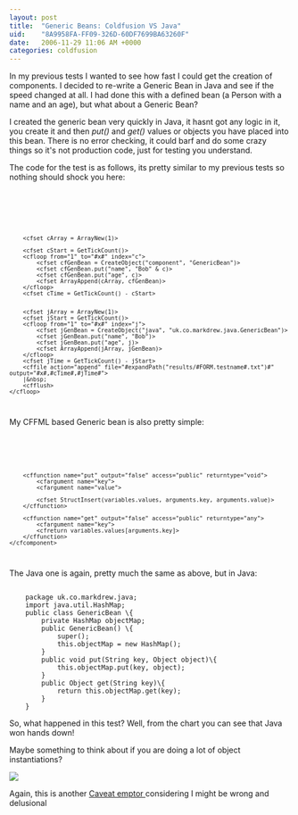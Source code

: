 ```yaml
---
layout: post
title:  "Generic Beans: Coldfusion VS Java"
uid:	"8A9958FA-FF09-326D-60DF7699BA63260F"
date:   2006-11-29 11:06 AM +0000
categories: coldfusion
---
```

In my previous tests I wanted to see how fast I could get the creation of components. I decided to re-write a Generic Bean in Java and see if the speed changed at all. I had done this with a defined bean (a Person with a name and an age), but what about a Generic Bean?

I created the generic bean very quickly in Java, it hasnt got any logic in it, you create it and then <em>put()</em> and <em>get()</em> values or objects you have placed into this bean. There is no error checking, it could barf and do some crazy things so it's not production code, just for testing you understand.

The code for the test is as follows, its pretty similar to my previous tests so nothing should shock you here:

<code>
	<cffile action="append" file="#expandPath("results/#FORM.testname#.txt")#" output="Instances,CFMLBean,JavaBean">
	<cfset testgroup = GetTickCount()>
	<cfloop from="0" to="2000" step="50" index="x">

		<cfset cArray = ArrayNew(1)>

		<cfset cStart = GetTickCount()>
		<cfloop from="1" to="#x#" index="c">
			<cfset cfGenBean = CreateObject("component", "GenericBean")>
			<cfset cfGenBean.put("name", "Bob" & c)>
			<cfset cfGenBean.put("age", c)>
			<cfset ArrayAppend(cArray, cfGenBean)>
		</cfloop>
		<cfset cTime = GetTickCount() - cStart>


		<cfset jArray = ArrayNew(1)>
		<cfset jStart = GetTickCount()>
		<cfloop from="1" to="#x#" index="j">
			<cfset jGenBean = CreateObject("java", "uk.co.markdrew.java.GenericBean")>
			<cfset jGenBean.put("name", "Bob")>
			<cfset jGenBean.put("age", j)>
			<cfset ArrayAppend(jArray, jGenBean)>
		</cfloop>
		<cfset jTime = GetTickCount() - jStart>
		<cffile action="append" file="#expandPath("results/#FORM.testname#.txt")#" output="#x#,#cTime#,#jTime#">
		|&nbsp;
		<cfflush>
	</cfloop>
	
</code>

My CFFML based Generic bean is also pretty simple:

<code>
	<cfcomponent output="false">
		<cfset variables.values = StructNew()>

		<cffunction name="put" output="false" access="public" returntype="void">
			<cfargument name="key">
			<cfargument name="value">

			<cfset StructInsert(variables.values, arguments.key, arguments.value)>
		</cffunction>

		<cffunction name="get" output="false" access="public" returntype="any">
			<cfargument name="key">
			<cfreturn variables.values[arguments.key]>
		</cffunction>
	</cfcomponent>	
</code>

The Java one is again, pretty much the same as above, but in Java:

<code>
	package uk.co.markdrew.java;
	import java.util.HashMap;
	public class GenericBean \{
		private HashMap objectMap;
		public GenericBean() \{
			super();
			this.objectMap = new HashMap();
		}
		public void put(String key, Object object)\{
			this.objectMap.put(key, object);
		}
		public Object get(String key)\{
			return this.objectMap.get(key);
		}
	}	
</code>

So, what happened in this test? Well, from the chart you can see that Java won hands down!

Maybe something to think about if you are doing a lot of object instantiations?

<img src="/speedtest/generic_beans.png">


Again, this is another <a href="http://en.wikipedia.org/wiki/Caveat_emptor">Caveat emptor
</a> considering I might be wrong and delusional